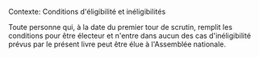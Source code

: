 Contexte: Conditions d'éligibilité et inéligibilités

Toute personne qui, à la date du premier tour de scrutin, remplit les conditions pour être électeur et n'entre dans aucun des cas d'inéligibilité prévus par le présent livre peut être élue à l'Assemblée nationale.